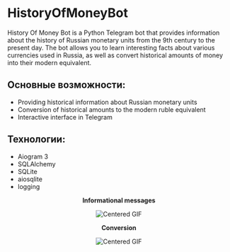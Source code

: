# HistoryOfMoneyBot

History Of Money Bot is a Python Telegram bot that provides information about the history of Russian monetary units from the 9th century to the present day. The bot allows you to learn interesting facts about various currencies used in Russia, as well as convert historical amounts of money into their modern equivalent.

## Основные возможности:
- Providing historical information about Russian monetary units
- Conversion of historical amounts to the modern ruble equivalent
- Interactive interface in Telegram

## Технологии:
- Aiogram 3
- SQLAlchemy
- SQLite
- aiosqlite
- logging


<div align="center">

**Informational messages**

</div>

<p align="center">
  
  <img src="preview_tgbot.gif" alt="Centered GIF" />
</p>


<div align="center">

**Conversion**

</div>

<p align="center">
  
  <img src="preview_tgbot2.gif" alt="Centered GIF" />
</p>
